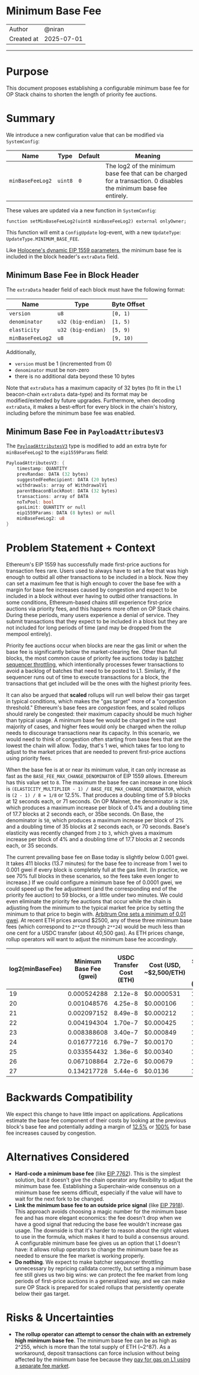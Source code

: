 # Minimum Base Fee

|                    |                                                    |
| ------------------ | -------------------------------------------------- |
| Author             | @niran                                             |
| Created at         | 2025-07-01                                         |

---

# Purpose
 
This document proposes establishing a configurable minimum base fee for OP Stack chains to shorten the length of priority fee auctions.

# Summary

We introduce a new configuration value that can be modified via `SystemConfig`:

| Name             | Type    | Default | Meaning |
|------------------|---------|---------|---------|
| `minBaseFeeLog2` | `uint8` | `0`     | The log2 of the minimum base fee that can be charged for a transaction. 0 disables the minimum base fee entirely. |

These values are updated via a new function in `SystemConfig`:

```solidity
function setMinBaseFeeLog2(uint8 minBaseFeeLog2) external onlyOwner;
```

This function will emit a `ConfigUpdate` log-event, with a new `UpdateType`: `UpdateType.MINIMUM_BASE_FEE`.

Like [Holocene's dynamic EIP 1559 parameters](https://github.com/ethereum-optimism/specs/blob/main/specs/protocol/holocene/exec-engine.md#eip-1559-parameters-in-block-header), the minimum base fee is included in the block header's `extraData` field.

## Minimum Base Fee in Block Header

The `extraData` header field of each block must have the following format:

| Name             | Type               | Byte Offset |
| ---------------- | ------------------ | ----------- |
| `version`        | `u8`               | `[0, 1)`    |
| `denominator`    | `u32 (big-endian)` | `[1, 5)`    |
| `elasticity`     | `u32 (big-endian)` | `[5, 9)`    |
| `minBaseFeeLog2` | `u8`               | `[9, 10)`   |

Additionally,

- `version` must be 1 (incremented from 0)
- `denominator` must be non-zero
- there is no additional data beyond these 10 bytes

Note that `extraData` has a maximum capacity of 32 bytes (to fit in the L1 beacon-chain `extraData` data-type) and its
format may be modified/extended by future upgrades. Furthermore, when decoding `extraData`, it makes a best-effort for every block in the chain's history, including before the minimum base fee was enabled.

## Minimum Base Fee in `PayloadAttributesV3`

The [`PayloadAttributesV3`](https://github.com/ethereum-optimism/specs/blob/a773587fca6756f8468164613daa79fcee7bbbe4/specs/protocol/exec-engine.md#extended-payloadattributesv3)
type is modified to add an extra byte for `minBaseFeeLog2` to the `eip1559Params` field:

```rs
PayloadAttributesV3: {
    timestamp: QUANTITY
    prevRandao: DATA (32 bytes)
    suggestedFeeRecipient: DATA (20 bytes)
    withdrawals: array of WithdrawalV1
    parentBeaconBlockRoot: DATA (32 bytes)
    transactions: array of DATA
    noTxPool: bool
    gasLimit: QUANTITY or null
    eip1559Params: DATA (8 bytes) or null
    minBaseFeeLog2: u8
}
```

# Problem Statement + Context

Ethereum's EIP 1559 has successfully made first-price auctions for transaction fees rare. Users used to always have to set a fee that was high enough to outbid all other transactions to be included in a block. Now they can set a maximum fee that is high enough to cover the base fee with a margin for base fee increases caused by congestion and expect to be included in a block without ever having to outbid other transactions. In some conditions, Ethereum-based chains still experience first-price auctions via priority fees, and this happens more often on OP Stack chains. During these periods, many users experience a denial of service. They submit transactions that they expect to be included in a block but they are not included for long periods of time (and may be dropped from the mempool entirely).

Priority fee auctions occur when blocks are near the gas limit or when the base fee is significantly below the market-clearing fee. Other than full blocks, the most common cause of priority fee auctions today is [batcher sequencer throttling](https://docs.optimism.io/operators/chain-operators/configuration/batcher#batcher-sequencer-throttling), which intentionally processes fewer transactions to avoid a backlog of batches that need to be posted to L1. Similarly, if the sequencer runs out of time to execute transactions for a block, the transactions that get included will be the ones with the highest priority fees.

It can also be argued that **scaled** rollups will run well below their gas target in typical conditions, which makes the "gas target" more of a "congestion threshold." Ethereum's base fees are _congestion_ fees, and scaled rollups should rarely be congested: their maximum capacity should be much higher than typical usage. A minimum base fee would be charged in the vast majority of cases, and higher fees would only be charged when the rollup needs to discourage transactions near its capacity. In this scenario, we would need to think of congestion often starting from base fees that are the lowest the chain will allow. Today, that's 1 wei, which takes far too long to adjust to the market prices that are needed to prevent first-price auctions using priority fees.

When the base fee is at or near its minimum value, it can only increase as fast as the `BASE_FEE_MAX_CHANGE_DENOMINATOR` of EIP 1559 allows. Ethereum has this value set to `8`. The maximum the base fee can increase in one block is `(ELASTICITY_MULTIPLIER - 1) / BASE_FEE_MAX_CHANGE_DENOMINATOR`, which is `(2 - 1) / 8 = 1/8` or 12.5%. That produces a doubling time of 5.9 blocks at 12 seconds each, or 71 seconds. On OP Mainnet, the denominator is `250`, which produces a maximum increase per block of 0.4% and a doubling time of 17.7 blocks at 2 seconds each, or 35be seconds. On Base, the denominator is `50`, which produces a maximum increase per block of 2% and a doubling time of 35 blocks at 2 seconds each, or 70 seconds. Base's elasticity was recently changed from `2` to `3`, which gives a maximum increase per block of 4% and a doubling time of 17.7 blocks at 2 seconds each, or 35 seconds.

The current prevailing base fee on Base today is slightly below 0.001 gwei. It takes 411 blocks (13.7 minutes) for the base fee to increase from 1 wei to 0.001 gwei if every block is completely full at the gas limit. (In practice, we see 70% full blocks in these scenarios, so the fees take even longer to increase.) If we could configure a minimum base fee of 0.0001 gwei, we could speed up the fee adjustment (and the corresponding end of the priority fee auction) to 59 blocks, or a little under two minutes. We could even eliminate the priority fee auctions that occur while the chain is adjusting from the minimum to the typical market fee price by setting the minimum to that price to begin with. [Arbitrum One sets a minimum of 0.01 gwei](https://docs.arbitrum.io/how-arbitrum-works/gas-fees#child-chain-gas-pricing). At recent ETH prices around $2500, any of these three minimum base fees (which correspond to `2**20` through `2**24`) would be much less than one cent for a USDC transfer (about 40,500 gas). As ETH prices change, rollup operators will want to adjust the minimum base fee accordingly.

| log2(minBaseFee) | Minimum Base Fee (gwei) | USDC Transfer Cost (ETH) | Cost (USD, ~$2,500/ETH) | Time Saved on OP Mainnet (minutes) |
| ---------------- | ----------------------- | ------------------------ | ----------------------- | ----------------------------------- |
| 19 | 0.000524288 | 2.12e-8 | $0.0000531 | 11.2 |
| 20 | 0.001048576 | 4.25e-8 | $0.000106 | 11.8 |
| 21 | 0.002097152 | 8.49e-8 | $0.000212 | 12.4 |
| 22 | 0.004194304 | 1.70e-7 | $0.000425 | 13.0 |
| 23 | 0.008388608 | 3.40e-7 | $0.000849 | 13.6 |
| 24 | 0.016777216 | 6.79e-7 | $0.00170 | 14.2 |
| 25 | 0.033554432 | 1.36e-6 | $0.00340 | 14.8 |
| 26 | 0.067108864 | 2.72e-6 | $0.00679 | 15.3 |
| 27 | 0.134217728 | 5.44e-6 | $0.0136 | 15.9 |

# Backwards Compatibility

We expect this change to have little impact on applications. Applications estimate the base fee component of their costs by looking at the previous block's base fee and potentially adding a margin of [12.5%](https://ethereum.org/en/developers/docs/gas/#base-fee) or [100%](https://www.blocknative.com/blog/eip-1559-fees) for base fee increases caused by congestion. 

# Alternatives Considered

* **Hard-code a minimum base fee** (like [EIP 7762](https://eips.ethereum.org/EIPS/eip-7762)). This is the simplest solution, but it doesn't give the chain operator any flexibility to adjust the minimum base fee. Establishing a Superchain-wide consensus on a minimum base fee seems difficult, especially if the value will have to wait for the next fork to be changed.
* **Link the minimum base fee to an outside price signal** (like [EIP 7918](https://eips.ethereum.org/EIPS/eip-7918)). This approach avoids choosing a magic number for the minimum base fee and has more elegant economics: the fee doesn't drop when we have a good signal that reducing the base fee wouldn't increase gas usage. The downside is that it's harder to reason about the right values to use in the formula, which makes it hard to build a consensus around. A configurable minimum base fee gives us an option that L1 doesn't have: it allows rollup operators to change the minimum base fee as needed to ensure the fee market is working properly.
* **Do nothing**. We expect to make batcher sequencer throttling unnecessary by repricing calldata correctly, but setting a minimum base fee still gives us two big wins: we can protect the fee market from long periods of first-price auctions in a generalized way, and we can make sure OP Stack is prepared for scaled rollups that persistently operate below their gas target.

# Risks & Uncertainties

* **The rollup operator can attempt to censor the chain with an extremely high minimum base fee**. The minimum base fee can be as high as 2^255, which is more than the total supply of ETH (~2^87). As a workaround, deposit transactions can force inclusion without being affected by the minimum base fee because they [pay for gas on L1 using a separate fee market](https://docs.optimism.io/stack/transactions/deposit-flow#denial-of-service-dos-prevention).
